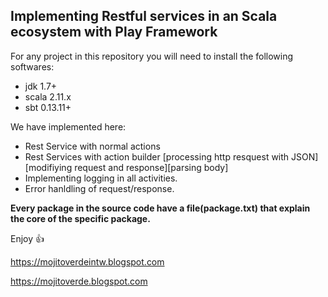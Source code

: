 ## Implementing Restful services in an Scala ecosystem with Play Framework 

For any project in this repository you will need to install the following softwares:

* jdk 1.7+
* scala 2.11.x
* sbt 0.13.11+

We have implemented here:

* Rest Service with normal actions
* Rest Services with action builder [processing http resquest with JSON][modifiying request and response][parsing body]
* Implementing logging in all activities.
* Error hanldling of request/response.

**Every package in the source code have a file(package.txt) that explain the core of 
the specific package.**  

Enjoy :+1:



https://mojitoverdeintw.blogspot.com 

https://mojitoverde.blogspot.com
